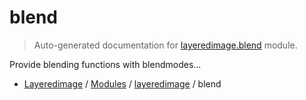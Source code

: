 # blend

> Auto-generated documentation for [layeredimage.blend](../../layeredimage/blend.py) module.

Provide blending functions with blendmodes...

- [Layeredimage](../README.md#layeredimage-index) / [Modules](../README.md#layeredimage-modules) / [layeredimage](index.md#layeredimage) / blend
